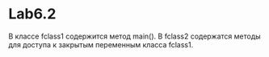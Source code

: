 # Lab6.2
В классе fclass1 содержится метод main(). В fclass2 содержатся методы для доступа к закрытым переменным класса fclass1.
